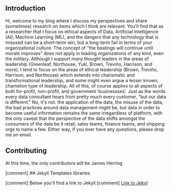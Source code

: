 ## Introduction

Hi, welcome to my blog where I discuss my perspectives and share (sometimes) research on items which I think are relevant. You'll find that as a researcher that I focus on ethical aspects of Data, Artificial Intelligence (AI), Machine Learning (ML), and the dangers that any technology that is misused can be a short-term win, but a long-term fail in terms of your organizational culture. The concept of "the beatings will continue until morale improves" does not apply in leading organizations of any kind, even the military. Although I support many thought leaders in the areas of leadership (Greenleaf, Northouse, Yukl, Brown, Treviño, Harrison, and more). I tend to focus on the areas of ethical leadership (Brown, Treviño, Harrison, and Northouse) which extends into charismatic and transformational leadership, and some might even argue a lesser known, chamelion type of leadership. All of this, of course applies to all aspects of both for-profit, non-profit, and government 'businessses'. Just as the words every data consultant hears from pretty much every customer, "but our data is different." No, it's not. the application of the data, the misuse of the data, the bad practices around data management might be, but data in order to become useful information remains the same irregardless of platform, with the only caveat that the perspective of the data shifts amongst the consumers of the data be it retail, sales teams, finance teams, and shipping orgs to name a few. Either way, if you ever have any questions, please drop me an email.

## Contributing

At this time, the only contributors will be James Herring

[comment] ## Jekyll Templates libraries

 [comment] Below you'll find a link to Jekyll
[comment] [Link to Jekyl](https://jekyllrb.com/docs/front-matter/)
